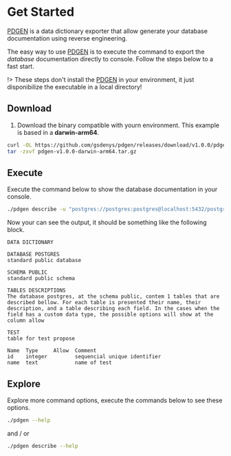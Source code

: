 # Get Started

[PDGEN](https://gsdenys.github.io/pdgen) is a data dictionary exporter that allow generate your database documentation using reverse engineering.

The easy way to use [PDGEN](https://gsdenys.github.io/pdgen) is to execute the command to export the _database_ documentation directly to console. Follow the steps below to a fast start.

!> These steps don't install the [PDGEN](https://gsdenys.github.io/pdgen) in your environment, it just disponibilize the executable in a local directory!

## Download

1. Download the binary compatible with yourn environment. This example is based in a __darwin-arm64__.

```bash
curl -OL https://github.com/gsdenys/pdgen/releases/download/v1.0.0/pdgen-v1.0.0-darwin-arm64.tar.gz
tar -zxvf pdgen-v1.0.0-darwin-arm64.tar.gz
```

## Execute

Execute the command below to show the database documentation in your console.

```bash
./pdgen describe -u "postgres://postgres:postgres@localhost:5432/postgres?sslmode=disable"
```

Now your can see the output, it should be something like the following block.

```
DATA DICTIONARY

DATABASE POSTGRES
standard public database

SCHEMA PUBLIC
standard public schema

TABLES DESCRIPTIONS
The database postgres, at the schema public, contem 1 tables that are described bellow. For each table is presented their name, their description, and a table describing each field. In the cases when the field has a custom data type, the possible options will show at the column allow

TEST
table for test propose

Name  Type     Allow  Comment                       
id    integer         sequencial unique identifier  
name  text            name of test                  
```

## Explore

Explore more command options, execute the commands below to see these options.

```bash
./pdgen --help
```

and / or

```bash
./pdgen describe --help
```